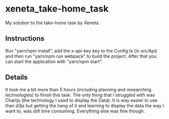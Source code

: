 # xeneta_take-home_task

My solution to the take-home task by Xeneta.

## Instructions

Run "yarn/npm install", add the x-api-key key to the Config.ts (in src/Api) and then run "yarn/npm run webpack" to build the project. After that you can start the application with "yarn/npm start".

##  Details

It took me a bit more than 5 hours (including planning and researching technologies) to finish this task.
The only thing that I struggled with was Chartjs (the technology I used to display the Data). It is way easier to use than d3js but getting the hang of it and learning to display the data the way I want to, was still time consuming. Everything else was fine though.
